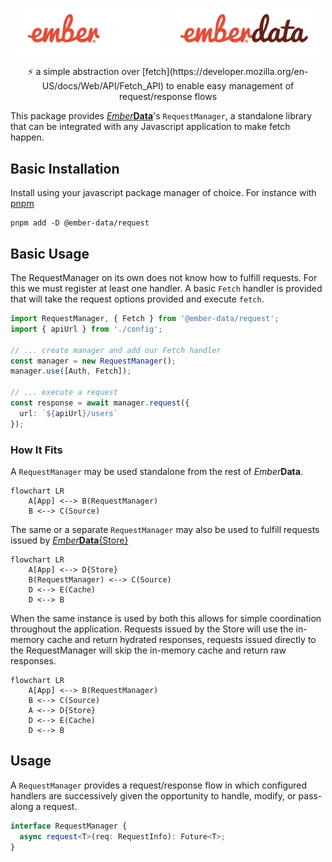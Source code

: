<p align="center">
  <img
    class="project-logo"
    src="./ember-data-logo-dark.svg#gh-dark-mode-only"
    alt="EmberData RequestManager"
    width="240px"
    title="EmberData RequestManager"
    />
  <img
    class="project-logo"
    src="./ember-data-logo-light.svg#gh-light-mode-only"
    alt="EmberData RequestManager"
    width="240px"
    title="EmberData RequestManager"
    />
</p>

<p align="center">⚡️ a simple abstraction over [fetch](https://developer.mozilla.org/en-US/docs/Web/API/Fetch_API) to enable easy management of request/response flows</p>

This package provides [*Ember***Data**](https://github.com/emberjs/data/)'s `RequestManager`, a standalone library that can be integrated with any Javascript application to make fetch happen.

## Basic Installation

Install using your javascript package manager of choice. For instance with [pnpm](https://pnpm.io/)

```no-highlight
pnpm add -D @ember-data/request
```

## Basic Usage

The RequestManager on its own does not know how to fulfill requests. For this we must register at least one handler. A basic `Fetch` handler is provided that
will take the request options provided and execute `fetch`.

```ts
import RequestManager, { Fetch } from '@ember-data/request';
import { apiUrl } from './config';

// ... create manager and add our Fetch handler
const manager = new RequestManager();
manager.use([Auth, Fetch]);

// ... execute a request
const response = await manager.request({
  url: `${apiUrl}/users`
});
```


### How It Fits

A `RequestManager` may be used standalone from the rest of *Ember***Data**.

```mermaid
flowchart LR
    A[App] <--> B(RequestManager)
    B <--> C(Source)
```

The same or a separate `RequestManager` may also be used to fulfill requests issued by [*Ember***Data**{Store}](https://github.com/emberjs/data/tree/master/packages/store)

```mermaid
flowchart LR
    A[App] <--> D{Store}
    B(RequestManager) <--> C(Source)
    D <--> E(Cache)
    D <--> B
```

When the same instance is used by both this allows for simple coordination throughout the application. Requests issued by the Store will use the in-memory cache
and return hydrated responses, requests issued directly to the RequestManager
will skip the in-memory cache and return raw responses.

```mermaid
flowchart LR
    A[App] <--> B(RequestManager)
    B <--> C(Source)
    A <--> D{Store}
    D <--> E(Cache)
    D <--> B
```

## Usage

A `RequestManager` provides a request/response flow in which configured handlers are successively given the opportunity to handle, modify, or pass-along a request.

```ts
interface RequestManager {
  async request<T>(req: RequestInfo): Future<T>;
}
```
